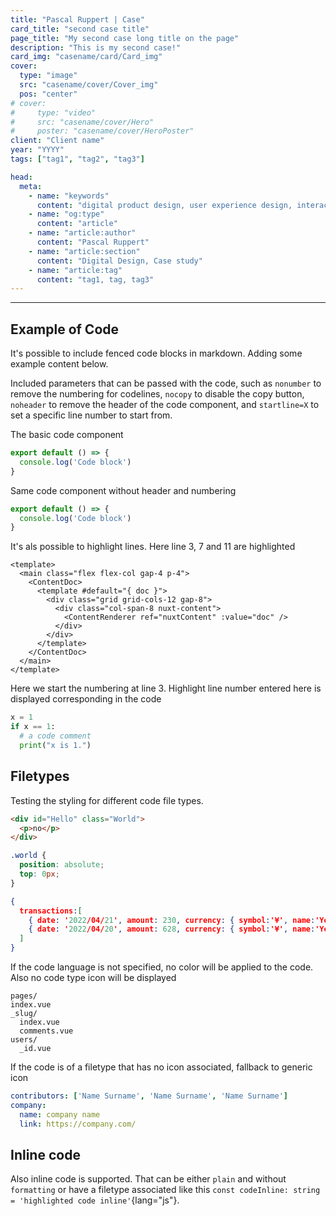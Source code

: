 ```yaml
---
title: "Pascal Ruppert | Case"
card_title: "second case title"
page_title: "My second case long title on the page"
description: "This is my second case!"
card_img: "casename/card/Card_img"
cover:
  type: "image"
  src: "casename/cover/Cover_img"
  pos: "center"
# cover:
#     type: "video"
#     src: "casename/cover/Hero"
#     poster: "casename/cover/HeroPoster"
client: "Client name"
year: "YYYY"
tags: ["tag1", "tag2", "tag3"]

head:
  meta:
    - name: "keywords"
      content: "digital product design, user experience design, interaction design, application design, user interface design, portfolio"
    - name: "og:type"
      content: "article"
    - name: "article:author"
      content: "Pascal Ruppert"    
    - name: "article:section"
      content: "Digital Design, Case study"
    - name: "article:tag"
      content: "tag1, tag, tag3"
---
```

---

## Example of Code
It's possible to include fenced code blocks in markdown. Adding some example content below.

Included parameters that can be passed with the code, such as `nonumber` to remove the numbering for codelines, `nocopy` to disable the copy button, `noheader` to remove the header of the code component, and `startline=X` to set a specific line number to start from.

The basic code component

```js [filename.js]
export default () => {
  console.log('Code block')
}
```

Same code component without header and numbering

```js [filename.js] nonumber nocopy noheader
export default () => {
  console.log('Code block')
}
```

It's als possible to highlight lines. Here line 3, 7 and 11 are highlighted

```vue [file.vue] {3,7,11}
<template>
  <main class="flex flex-col gap-4 p-4">
    <ContentDoc>
      <template #default="{ doc }">
        <div class="grid grid-cols-12 gap-8">
          <div class="col-span-8 nuxt-content">
            <ContentRenderer ref="nuxtContent" :value="doc" />
          </div>
        </div>
      </template>
    </ContentDoc>
  </main>
</template>
```

Here we start the numbering at line 3. Highlight line number entered here is displayed corresponding in the code

```python [file.py] {5} startline=3
x = 1
if x == 1:
  # a code comment
  print("x is 1.")
```

## Filetypes
Testing the styling for different code file types.

```html [file.html] nonumber
<div id="Hello" class="World">
  <p>no</p>
</div>
```

```css [file.css] nonumber
.world {
  position: absolute;
  top: 0px;
}
```

```json [file.json] nonumber
{
  transactions:[
    { date: '2022/04/21', amount: 230, currency: { symbol:'¥', name:'Yen' } },
    { date: '2022/04/20', amount: 628, currency: { symbol:'¥', name:'Yen' } },
  ]
}
```

If the code language is not specified, no color will be applied to the code. Also no code type icon will be displayed

```[Directory structure example] nocopy nonumber
pages/
index.vue
_slug/
  index.vue
  comments.vue
users/
  _id.vue
```

If the code is of a filetype that has no icon associated, fallback to generic icon

```yaml [file.yaml] nonumber
contributors: ['Name Surname', 'Name Surname', 'Name Surname']
company:
  name: company name
  link: https://company.com/
```

## Inline code

Also inline code is supported. That can be either `plain` and without `formatting` or have a filetype associated like this `const codeInline: string = 'highlighted code inline'`{lang="js"}.